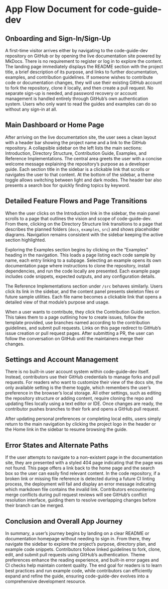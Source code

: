 # App Flow Document for code-guide-dev

## Onboarding and Sign-In/Sign-Up
A first-time visitor arrives either by navigating to the code-guide-dev repository on GitHub or by opening the live documentation site powered by MkDocs. There is no requirement to register or log in to explore the content. The landing page immediately displays the README section with the project title, a brief description of its purpose, and links to further documentation, examples, and contribution guidelines. If someone wishes to contribute code or documentation changes, they will use their existing GitHub account to fork the repository, clone it locally, and then create a pull request. No separate sign-up is needed, and password recovery or account management is handled entirely through GitHub’s own authentication system. Users who only want to read the guides and examples can do so without any sign-in at all.

## Main Dashboard or Home Page
After arriving on the live documentation site, the user sees a clean layout with a header bar showing the project name and a link to the GitHub repository. A collapsible sidebar on the left lists the main sections: Introduction, Directory Structure, Contribution Guide, Examples, and Reference Implementations. The central area greets the user with a concise welcome message explaining the repository’s purpose as a developer guide. Each section title in the sidebar is a clickable link that scrolls or navigates the user to that content. At the bottom of the sidebar, a theme toggle allows switching between light and dark modes. The header bar also presents a search box for quickly finding topics by keyword.

## Detailed Feature Flows and Page Transitions
When the user clicks on the Introduction link in the sidebar, the main panel scrolls to a page that outlines the vision and scope of code-guide-dev. From there, clicking on the Directory Structure link transitions to a page that describes the planned folders (`docs`, `examples`, `src`) and shows placeholder diagrams. Navigation remains consistent with the sidebar keeping the active section highlighted.

Exploring the Examples section begins by clicking on the “Examples” heading in the navigation. This loads a page listing each code sample by name, each entry linking to a subpage. Selecting an example opens its own documentation page where instructions to clone the repository, install dependencies, and run the code locally are presented. Each example page includes code snippets, expected outputs, and any configuration details.

The Reference Implementations section under `/src` behaves similarly. Users click its link in the sidebar, and the content panel presents skeleton files or future sample utilities. Each file name becomes a clickable link that opens a detailed view of that module’s purpose and usage.

When a user wants to contribute, they click the Contribution Guide section. This takes them to a page outlining how to create issues, follow the template provided, use branches named according to the contribution guidelines, and submit pull requests. Links on this page redirect to GitHub’s issue creation or pull request pages. After submitting a PR, the user can follow the conversation on GitHub until the maintainers merge their changes.

## Settings and Account Management
There is no built-in user account system within code-guide-dev itself. Instead, contributors use their GitHub credentials to manage forks and pull requests. For readers who want to customize their view of the docs site, the only available setting is the theme toggle, which remembers the user’s preference in the browser’s local storage. All other settings, such as editing the repository structure or adding content, require cloning the repo and updating files locally using a text editor or IDE. Once changes are ready, the contributor pushes branches to their fork and opens a GitHub pull request.

After updating personal preferences or completing local edits, users simply return to the main navigation by clicking the project logo in the header or the Home link in the sidebar to resume browsing the guide.

## Error States and Alternate Paths
If the user attempts to navigate to a non-existent page in the documentation site, they are presented with a styled 404 page indicating that the page was not found. This page offers a link back to the home page and the search box so the user can easily find relevant content. In the code repository, if a broken link or missing file reference is detected during a future CI linting process, the deployment will fail and display an error message indicating which markdown file contains the invalid link. Contributors encountering merge conflicts during pull request reviews will see GitHub’s conflict resolution interface, guiding them to resolve overlapping changes before their branch can be merged. 

## Conclusion and Overall App Journey
In summary, a user’s journey begins by landing on a clear README or documentation homepage without needing to sign in. From there, they navigate the sidebar to explore the project’s purpose, directory plan, and example code snippets. Contributors follow linked guidelines to fork, clone, edit, and submit pull requests using GitHub’s authentication. Theme preferences enhance the reading experience, and built-in error pages and CI checks help maintain content quality. The end goal for readers is to learn best practices and run example code, while contributors can efficiently expand and refine the guide, ensuring code-guide-dev evolves into a comprehensive development resource.